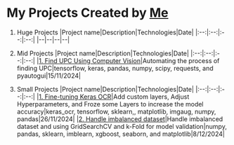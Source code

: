 # My Projects Created by [Me](https://github.com/7Gamil/)

1. Huge Projects
    |Project name|Description|Technologies|Date|
    |:--:|:--:|:--:|:--:|
    |--|--|--|--|

2. Mid Projects
    |Project name|Description|Technologies|Date|
    |:--:|:--:|:--:|:--:|
    |[1. Find UPC Using Computer Vision](www)|Automating the process of finding UPC|tensorflow, keras, pandas, numpy, scipy, requests, and pyautogui|15/11/2024|

3. Small Projects
    |Project name|Description|Technologies|Date|
    |:--:|:--:|:--:|:--:|
    |[1. Fine-tuning Keras OCR](www)|Add custom layers, Adjust Hyperparameters, and Froze some Layers to increase the model accuracy|keras_ocr, tensorflow, sklearn,, matplotlib, imgaug, numpy, pandas|26/11/2024|
    |[2. Handle imbalanced dataset](www)|Handle imbalanced dataset and using GridSearchCV and k-Fold for model validation|numpy, pandas, sklearn, imblearn, xgboost, seaborn, and matplotlib|8/12/2024|